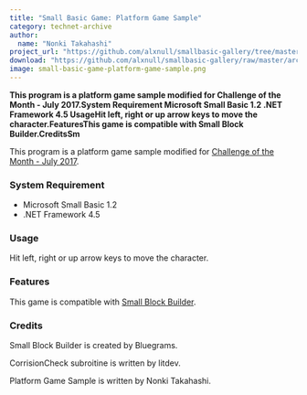 ```yaml
---
title: "Small Basic Game: Platform Game Sample"
category: technet-archive
author:
  name: "Nonki Takahashi"
project_url: "https://github.com/alxnull/smallbasic-gallery/tree/master/archive/Small_Basic_Game__Platform_Game_Sample"
download: "https://github.com/alxnull/smallbasic-gallery/raw/master/archive/Small_Basic_Game__Platform_Game_Sample/PlatformGame0.5b.zip"
image: small-basic-game-platform-game-sample.png
---
```


<b>This program is a platform game sample modified for Challenge of the Month - July 2017.System Requirement Microsoft Small Basic 1.2 .NET Framework 4.5 UsageHit left, right or up arrow keys to move the character.FeaturesThis game is compatible with Small Block Builder.CreditsSm</b>

<DIV id=longDesc>
<P>This program is a platform game sample modified for <A title="Challenge of the Month - July 2017" href="https://social.msdn.microsoft.com/Forums/en-US/5adcb28e-2e0e-4b7f-a464-54285d669390/challenge-of-the-month-july-2017?forum=smallbasic&amp;prof=required">Challenge of the Month - July 2017</A>.</P>
<H3>System Requirement</H3>
<UL>
<LI>Microsoft Small Basic 1.2 
<LI>.NET Framework 4.5 </LI></UL>
<H3>Usage</H3>
<P>Hit left, right or up arrow keys to move the character.</P>
<H3>Features</H3>
<P>This game is compatible with <A title="Small Block Builder" href="https://gallery.technet.microsoft.com/Small-Block-Builder-6bdb1c87">Small Block Builder</A>.</P>
<H3>Credits</H3>
<P>Small Block Builder is created by Bluegrams.</P>
<P>CorrisionCheck subroitine is written by litdev.</P>
<P>Platform Game Sample is written by Nonki Takahashi.</P>
<P>
